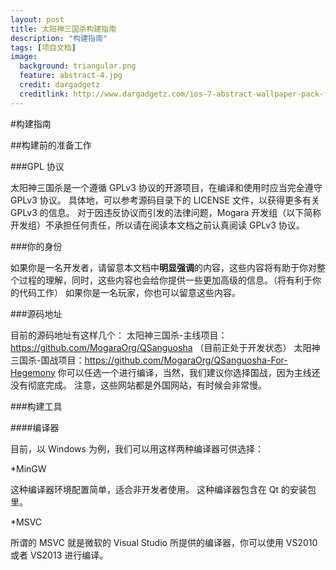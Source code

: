 ```yaml
---
layout: post
title: 太阳神三国杀构建指南
description: "构建指南"
tags: [项目文档]
image:
  background: triangular.png
  feature: abstract-4.jpg
  credit: dargadgetz
  creditlink: http://www.dargadgetz.com/ios-7-abstract-wallpaper-pack-for-iphone-5-and-ipod-touch-retina/
---
```


#构建指南

##构建前的准备工作

###GPL 协议

太阳神三国杀是一个遵循 GPLv3 协议的开源项目，在编译和使用时应当完全遵守 GPLv3 协议。
具体地，可以参考源码目录下的 LICENSE 文件，以获得更多有关 GPLv3 的信息。
对于因违反协议而引发的法律问题，Mogara 开发组（以下简称开发组）不承担任何责任，所以请在阅读本文档之前认真阅读 GPLv3 协议。

###你的身份

如果你是一名开发者，请留意本文档中**明显强调**的内容，这些内容将有助于你对整个过程的理解，同时，这些内容也会给你提供一些更加高级的信息。（将有利于你的代码工作）
如果你是一名玩家，你也可以留意这些内容。

###源码地址

目前的源码地址有这样几个：
太阳神三国杀-主线项目：https://github.com/MogaraOrg/QSanguosha （目前正处于开发状态）
太阳神三国杀-国战项目：https://github.com/MogaraOrg/QSanguosha-For-Hegemony
你可以任选一个进行编译，当然，我们建议你选择国战，因为主线还没有彻底完成。
注意，这些网站都是外国网站，有时候会非常慢。

###构建工具

####编译器

目前，以 Windows 为例，我们可以用这样两种编译器可供选择：

*MinGW

这种编译器环境配置简单，适合非开发者使用。
这种编译器包含在 Qt 的安装包里。

*MSVC

所谓的 MSVC 就是微软的 Visual Studio 所提供的编译器，你可以使用 VS2010 或者 VS2013 进行编译。
